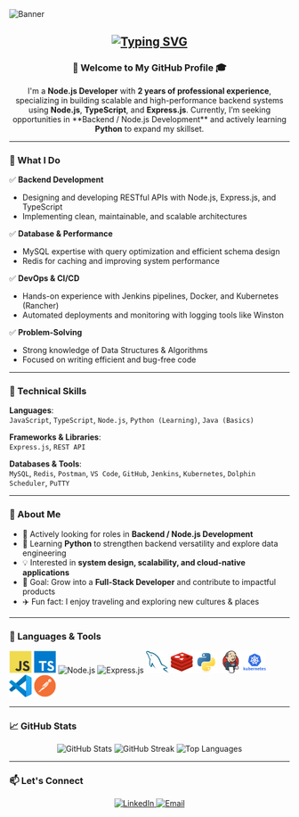 <img src="https://github.com/VedantiBhoyar/VedantiBhoyar/assets/71519458/b465552c-d36b-4ab4-a087-4a662359cef9" width="1200" height="250" alt="Banner" />

<h2 align="center">
  <a href="https://git.io/typing-svg">
    <img src="https://readme-typing-svg.demolab.com?font=Fira+Code&pause=1000&width=435&lines=Hello+World!%F0%9F%91%8B" alt="Typing SVG" />
  </a>
</h2>

<h3 align="center">👋 Welcome to My GitHub Profile 🎓</h3>

<p align="center">
  I'm a <strong>Node.js Developer</strong> with <strong>2 years of professional experience</strong>, specializing in building scalable and high-performance backend systems using <strong>Node.js</strong>, <strong>TypeScript</strong>, and <strong>Express.js</strong>.  
  Currently, I’m seeking opportunities in **Backend / Node.js Development** and actively learning <strong>Python</strong> to expand my skillset.
</p>

---

### 🚀 What I Do

✅ **Backend Development**  
- Designing and developing RESTful APIs with Node.js, Express.js, and TypeScript  
- Implementing clean, maintainable, and scalable architectures  

✅ **Database & Performance**  
- MySQL expertise with query optimization and efficient schema design  
- Redis for caching and improving system performance  

✅ **DevOps & CI/CD**  
- Hands-on experience with Jenkins pipelines, Docker, and Kubernetes (Rancher)  
- Automated deployments and monitoring with logging tools like Winston  

✅ **Problem-Solving**  
- Strong knowledge of Data Structures & Algorithms  
- Focused on writing efficient and bug-free code  

---

### 🧠 Technical Skills

**Languages**:  
`JavaScript`, `TypeScript`, `Node.js`, `Python (Learning)`, `Java (Basics)`

**Frameworks & Libraries**:  
`Express.js`, `REST API`

**Databases & Tools**:  
`MySQL`, `Redis`, `Postman`, `VS Code`, `GitHub`, `Jenkins`, `Kubernetes`, `Dolphin Scheduler`, `PuTTY`

---

### 🌟 About Me

- 🔭 Actively looking for roles in **Backend / Node.js Development**  
- 🌱 Learning **Python** to strengthen backend versatility and explore data engineering  
- 💡 Interested in **system design, scalability, and cloud-native applications**  
- 🎯 Goal: Grow into a **Full-Stack Developer** and contribute to impactful products  
- ✈️ Fun fact: I enjoy traveling and exploring new cultures & places  

---

### 🧰 Languages & Tools

<p align="left">
  <img src="https://raw.githubusercontent.com/devicons/devicon/master/icons/javascript/javascript-original.svg" alt="JavaScript" width="40" height="40"/>
  <img src="https://raw.githubusercontent.com/devicons/devicon/master/icons/typescript/typescript-original.svg" alt="TypeScript" width="40" height="40"/>
  <img src="https://upload.wikimedia.org/wikipedia/commons/d/d9/Node.js_logo.svg" alt="Node.js" width="40" height="40"/>
  <img src="https://upload.wikimedia.org/wikipedia/commons/6/64/Expressjs.png" alt="Express.js" width="40" height="40"/>
  <img src="https://raw.githubusercontent.com/devicons/devicon/master/icons/mysql/mysql-original.svg" alt="MySQL" width="40" height="40"/>
  <img src="https://raw.githubusercontent.com/devicons/devicon/master/icons/redis/redis-original.svg" alt="Redis" width="40" height="40"/>
  <img src="https://raw.githubusercontent.com/devicons/devicon/master/icons/python/python-original.svg" alt="Python" width="40" height="40"/>
  <img src="https://raw.githubusercontent.com/devicons/devicon/master/icons/jenkins/jenkins-original.svg" alt="Jenkins" width="40" height="40"/>
  <img src="https://raw.githubusercontent.com/devicons/devicon/master/icons/kubernetes/kubernetes-plain-wordmark.svg" alt="Kubernetes" width="40" height="40"/>
  <img src="https://raw.githubusercontent.com/devicons/devicon/master/icons/vscode/vscode-original.svg" alt="VS Code" width="40" height="40"/>
  <img src="https://raw.githubusercontent.com/devicons/devicon/master/icons/postman/postman-original.svg" alt="Postman" width="40" height="40"/>
</p>

---

### 📈 GitHub Stats

<p align="center">
  <img src="https://github-readme-stats.vercel.app/api?username=vedantibhoyar&show_icons=true&theme=dark" alt="GitHub Stats"/>
  <img src="https://github-readme-streak-stats.herokuapp.com/?user=vedantibhoyar&theme=dark" alt="GitHub Streak"/>
  <img src="https://github-readme-stats.vercel.app/api/top-langs/?username=vedantibhoyar&layout=compact&theme=dark" alt="Top Languages"/>
</p>

---

### 📫 Let's Connect

<p align="center">
  <a href="https://www.linkedin.com/in/vedanti-bhoyar/" target="_blank">
    <img src="https://img.shields.io/badge/LinkedIn-blue?style=flat-square&logo=linkedin&logoColor=white" alt="LinkedIn">
  </a>
  <a href="mailto:bhoyar.veda@gmail.com" target="_blank">
    <img src="https://img.shields.io/badge/Email-D14836?style=flat-square&logo=gmail&logoColor=white" alt="Email">
  </a>
</p>
